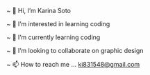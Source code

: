 ~ 👋 Hi, I’m Karina Soto

~ 👀 I’m interested in learning coding

~ 🌱 I’m currently learning coding

~ 💞️ I’m looking to collaborate on graphic design

~ 📫 How to reach me ... ki831548@gmail.com

